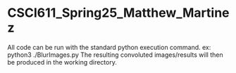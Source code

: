 # CSCI611_Spring25_Matthew_Martinez

All code can be run with the standard python execution command. 
ex: python3 ./BlurImages.py
The resulting convoluted images/results will then be produced in the working directory.
